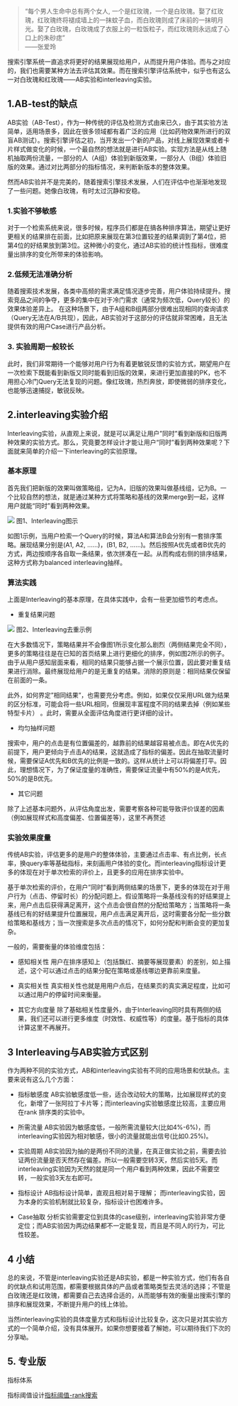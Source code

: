 
 > “每个男人生命中总有两个女人, 一个是红玫瑰，一个是白玫瑰。娶了红玫瑰，红玫瑰终将褪成墙上的一抹蚊子血，而白玫瑰则成了床前的一抹明月光。娶了白玫瑰，白玫瑰成了衣服上的一粒饭粒子，而红玫瑰则永远成了心口上的朱砂痣”   
 > ——张爱玲


搜索引擎系统一直追求将更好的结果展现给用户，从而提升用户体验。而与之对应的，我们也需要某种方法去评估其效果。而在搜索引擎评估系统中，似乎也有这么一对白玫瑰和红玫瑰——AB实验和interleaving实验。

## 1.AB-test的缺点
AB实验（AB-Test），作为一种传统的评估及检测方式由来已久，由于其实验方法简单，适用场景多，因此在很多领域都有着广泛的应用（比如药物效果所进行的双盲AB测试）。搜索引擎评估之初，当开发出一个新的产品，对线上展现效果或者卡片样式做变化的时候，一个最自然的想法就是进行AB实验。实现方法是从线上随机抽取两份流量，一部分的人（A组）体验到新版效果，一部分人（B组）体验旧版的效果。通过对比两部分的指标情况，来判断新版本的整体效果。

然而AB实验并不是完美的，随着搜索引擎技术发展，人们在评估中也渐渐地发现了一些问题。她像白玫瑰，有时太过沉静和安稳。

### 1.实验不够敏感
对于一个检索系统来说，很多时候，程序员们都是在搞各种排序算法，期望让更好更相关的结果排在前面，比如把原来展现在第3位置较差的结果调到了第4位，把第4位的好结果放到第3位。这种微小的变化，通过AB实验的统计性指标，很难度量出排序的变化所带来的体验影响。

### 2.低频无法准确分析
随着搜索技术发展，各类中高频的需求满足情况逐步完善，用户体验持续提升。搜索竞品之间的争夺，更多的集中在对于冷门需求（通常为频次低，Query较长）的效果体验差异上。 在这种场景下，由于A组和B组两部分很难出现相同的查询请求（Query无法在A/B共现），因此，AB实验对于这部分的评估就非常困难，且无法提供有效的用户Case进行产品分析。

 
### 3. 实验周期一般较长
此时，我们非常期待一个能够对用户行为有着更敏锐反馈的实验方式，期望用户在一次检索下既能看到新版又同时能看到旧版的效果，来进行更加直接的PK，也不用担心冷门Query无法复现的问题。像红玫瑰，热烈奔放，即使微弱的排序变化，也能够迅速捕捉，敏锐反映。

 

## 2.interleaving实验介绍
Interleaving实验，从直观上来说，就是可以满足让用户”同时”看到新版和旧版两种效果的实验方式。那么，究竟要怎样设计才能让用户“同时”看到两种效果呢？下面就来简单的介绍一下interleaving的实验原理。

### 基本原理
首先我们把新版的效果叫做策略组，记为A，旧版的效果叫做基线组，记为B。一个比较自然的想法，就是通过某种方式将策略和基线的效果merge到一起，这样用户就能“同时”看到两种效果。

![](../../../Draft/media/16143353906729.jpg)
图1、Interleaving图示


如图1示例，当用户检索一个Query的时候，算法A和算法B会分别有一套排序策略。展现结果分别是(A1, A2, ……)，(B1, B2, ……)。然后按照A优先或者B优先的方式，两边按顺序各自取一条结果，依次拼凑在一起。从而构成右侧的排序结果，这种方式称为balanced interleaving抽样。

 
### 算法实践
上面是Interleaving的基本原理，在具体实践中，会有一些更加细节的考虑点。

- 重复结果问题

![](../../../Draft/media/16143354056410.jpg)
图2、Interleaving去重示例

在大多数情况下，策略结果并不会像图1所示变化那么剧烈（两侧结果完全不同），更多的策略往往是在已知的首页结果上进行更细化的排序，例如图2所示的例子。由于从用户感知层面来看，相同的结果只能够占据一个展示位置，因此要对重复结果进行消除。最终展现给用户的是无重复的结果。消除的原则是：相同结果仅保留在前面的一条。

此外，如何界定”相同结果”，也需要充分考虑。例如，如果仅仅采用URL做为结果的区分标准，可能会将一些URL相同，但展现丰富程度不同的结果去掉（例如某些特型卡片） 。此时，需要从全面评估角度进行更详细的设计。

- 均匀抽样问题

搜索中，用户的点击是有位置偏差的，越靠前的结果越容易被点击。即在A优先的前提下，用户更倾向于点击A的结果，这就造成了指标的偏差。因此在抽取流量时候，需要保证A优先和B优先的比例是一致的。这样从统计上可以将偏差打平。因此，理想情况下，为了保证度量的准确性，需要保证流量中有50%的是A优先，50%的是B优先。

- 其它问题

除了上述基本问题外，从评估角度出发，需要考察各种可能导致评价误差的因素（例如展现样式和高度偏差、位置偏差等），这里不再赘述

 

### 实验效果度量

传统AB实验，评估更多的是用户的整体体验，主要通过点击率、有点比例，长点率，换query率等基础指标，来刻画用户体验的变化。而interleaving指标设计更多的体现在对于单次检索的评价上，且更多的应用在排序实验中。

基于单次检索的评价，在用户”同时”看到两侧结果的场景下，更多的体现在对于用户行为（点击、停留时长）的分配问题上。假设策略将一条基线没有的好结果提上来，用户点击后获得满足离开，这个点击会很自然的分配给策略方；当策略将一条基线已有的好结果提升位置展现，用户点击满足离开后，这时需要各分配一些分数给策略和基线方；当一次搜索是多次点击的情况下，如何分配和判断会变的更加复杂。

一般的，需要衡量的体验维度包括：
- 感知相关性
用户在排序感知上（包括飘红、摘要等展现要素）的差别，如上描述，这个可以通过点击的结果分配在策略或基线哪边更靠前来度量。

- 真实相关性
真实相关性也就是用用户点后，在结果页的真实满足程度，比如可以通过用户的停留时间来衡量。

- 其它方向度量
除了基础相关性度量外，由于Interleaving同时具有两侧的结果，我们还可以进行更多维度（时效性、权威性等）的度量。基于指标的具体计算这里不再展开。

 

## 3 Interleaving与AB实验方式区别

作为两种不同的实验方式，AB和interleaving实验有不同的应用场景和优缺点。主要来说有这么几个方面：

- 指标敏感度
AB实验敏感度低一些，适合改动较大的策略，比如展现样式的变化，新增了一张阿拉丁卡片等；而interleaving实验敏感度比较高，主要应用在rank 排序类的实验中。

- 所需流量
AB实验因为敏感度低，一般所需流量较大(比如4%-6%)，而interleaving实验因为相对敏感，很小的流量就能出信号(比如0.25%)。

- 实验周期
AB实验因为抽的是两份不同的流量，在真正做实验之前，需要去验证两份流量是否天然存在偏差。所以一般需要空转3天，然后实验5天。而interleaving实验因为天然的就是同一个用户看到两种效果，因此不需要空转，一般实验3天左右即可。

- 指标设计
AB指标设计简单，直观且相对易于理解； 而interleaving实验，因为本身的实验机制就比较复杂，指标设计也困难许多。

- Case抽取
分析实验需要定位到具体的case级别，interleaving实验非常方便定位；而AB实验因为两边结果都不一定能复现，而且是不同人的行为，可比性较差。

 

## 4 小结

总的来说，不管是interleaving实验还是AB实验，都是一种实验方式，他们有各自的优缺点和试用范围，都需要根据具体的产品或者策略类型去灵活的选择；不管是白玫瑰还是红玫瑰，都需要自己去选择合适的，从而能够有效的衡量出搜索引擎的排序和展现效果，不断提升用户的线上体验。

当然interleaving实验的具体度量方式和指标设计比较复杂，这次只是对其实验方式的一个简单介绍，没有具体展开。如果你想要接着了解她，可以期待我们下次的分享呦。


## 5. 专业版
指标体系


指标阈值设计[指标阈值-rank搜索](../../../Draft/9专题-指标体系PDCA/指标阈值-rank搜索.md)

 